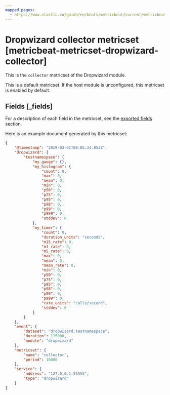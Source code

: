 ```yaml
---
mapped_pages:
  - https://www.elastic.co/guide/en/beats/metricbeat/current/metricbeat-metricset-dropwizard-collector.html
---
```


<!-- This file is generated! See scripts/mage/docs_collector.go -->

# Dropwizard collector metricset [metricbeat-metricset-dropwizard-collector]

This is the `collector` metricset of the Dropwizard module.

This is a default metricset. If the host module is unconfigured, this metricset is enabled by default.

## Fields [_fields]

For a description of each field in the metricset, see the [exported fields](/reference/metricbeat/exported-fields-dropwizard.md) section.

Here is an example document generated by this metricset:

```json
{
    "@timestamp": "2019-03-01T08:05:34.853Z",
    "dropwizard": {
        "testnamespace": {
            "my_gauge": {},
            "my_histogram": {
                "count": 0,
                "max": 0,
                "mean": 0,
                "min": 0,
                "p50": 0,
                "p75": 0,
                "p95": 0,
                "p98": 0,
                "p99": 0,
                "p999": 0,
                "stddev": 0
            },
            "my_timer": {
                "count": 0,
                "duration_units": "seconds",
                "m15_rate": 0,
                "m1_rate": 0,
                "m5_rate": 0,
                "max": 0,
                "mean": 0,
                "mean_rate": 0,
                "min": 0,
                "p50": 0,
                "p75": 0,
                "p95": 0,
                "p98": 0,
                "p99": 0,
                "p999": 0,
                "rate_units": "calls/second",
                "stddev": 0
            }
        }
    },
    "event": {
        "dataset": "dropwizard.testnamespace",
        "duration": 115000,
        "module": "dropwizard"
    },
    "metricset": {
        "name": "collector",
        "period": 10000
    },
    "service": {
        "address": "127.0.0.1:55555",
        "type": "dropwizard"
    }
}
```
